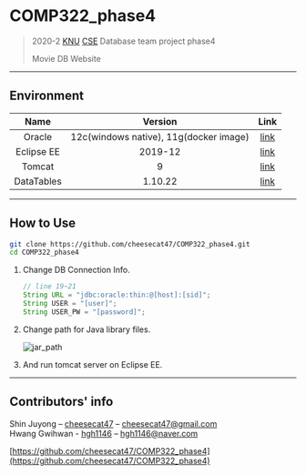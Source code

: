 # COMP322_phase4

> 2020-2 [KNU][knu] [CSE][knucse] Database team project phase4
>
> Movie DB Website

---

## Environment

Name | Version | Link  
:---: | :---: | :---:  
Oracle | 12c(windows native), 11g(docker image) | [link](https://hub.docker.com/repository/docker/cheesecat47/comp322_phase4)  
Eclipse EE | 2019-12 | [link](https://www.eclipse.org/downloads/packages/release/kepler/sr2/eclipse-ide-java-ee-developers)
Tomcat | 9 | [link](https://tomcat.apache.org/download-90.cgi)  
DataTables | 1.10.22 | [link](https://datatables.net/)

---

## How to Use

```bash
git clone https://github.com/cheesecat47/COMP322_phase4.git
cd COMP322_phase4
```

1. Change DB Connection Info.  

    ```Java
    // line 19~21
    String URL = "jdbc:oracle:thin:@[host]:[sid]";
    String USER = "[user]";
    String USER_PW = "[password]";
    ```

1. Change path for Java library files.

    ![jar_path](https://github.com/cheesecat47/COMP322_phase4/blob/main/docs/jar_path.png)

1. And run tomcat server on Eclipse EE.  

---

## Contributors' info
  
Shin Juyong – [cheesecat47](https://github.com/cheesecat47) – cheesecat47@gmail.com  
Hwang Gwihwan - [hgh1146](https://github.com/hgh1146) – hgh1146@naver.com  

[https://github.com/cheesecat47/COMP322_phase4](https://github.com/cheesecat47/COMP322_phase4)  

[knu]: http://www.knu.ac.kr/
[knucse]: http://computer.knu.ac.kr/
[Docker]: https://docs.docker.com/engine/install/
[Docker-compse]: https://docs.docker.com/compose/install/
